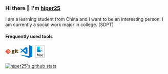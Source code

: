 ### Hi there 👋 I'm [hiper25](https://mirror.hiper25.com "hiper25")

I am a learning student from China and I want to be an interesting person.
I am currently a social work major in college. (SDPT)

#### Frequently used tools
<code><img height="40" src="https://raw.githubusercontent.com/github/explore/80688e429a7d4ef2fca1e82350fe8e3517d3494d/topics/git/git.png"></code>
<code><img height="40" src="https://raw.githubusercontent.com/github/explore/80688e429a7d4ef2fca1e82350fe8e3517d3494d/topics/visual-studio-code/visual-studio-code.png"></code>
<code><img height="40" src="https://raw.githubusercontent.com/github/explore/80688e429a7d4ef2fca1e82350fe8e3517d3494d/topics/macos/macos.png"></code>

[![hiper25's github stats](https://github-readme-stats.vercel.app/api?username=hiper25&show_icons=true)](https://github.com/hiper25)
